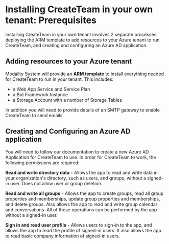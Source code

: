 # Installing CreateTeam in your own tenant: Prerequisites

Installing CreateTeam in your own tenant involves 2 separate processes: deploying the ARM template to add resources to your Azure tenant to run CreateTeam, and creating and configuring an Azure AD application.

## Adding resources to your Azure tenant

Modality System will provide an **ARM template** to install everything needed for CreateTeam to run in your tenant. This includes:

 - a Web App Service and Service Plan
 - a Bot Framework Instance
 - a Storage Account with a number of Storage Tables
 
 In addition you will need to provide details of an SMTP gateway to enable CreateTeam to send emails.
 
## Creating and Configuring an Azure AD application

You will need to follow our documentation to create a new Azure AD Application for CreateTeam to use. In order for CreateTeam to work, the following permissions are required:

**Read and write directory data** - Allows the app to read and write data in your organization's directory, such as users, and groups, without a signed-in user. Does not allow user or group deletion.

**Read and write all groups** - Allows the app to create groups, read all group properties and memberships, update group properties and memberships, and delete groups. Also allows the app to read and write group calendar and conversations. All of these operations can be performed by the app without a signed-in user.

**Sign in and read user profile** - Allows users to sign-in to the app, and allows the app to read the profile of signed-in users. It also allows the app to read basic company information of signed-in users.
